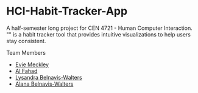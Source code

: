 # HCI-Habit-Tracker-App

A half-semester long project for CEN 4721 - Human Computer Interaction.\
"" is a habit tracker tool that provides intuitive visualizations to help users stay consistent.

Team Members
* [Evie Meckley](https://github.com/emeckley)
* [Al Fahad](https://github.com/)
* [Lysandra Belnavis-Walters](https://github.com/LysandraBW)
* [Alana Belnavis-Walters](https://github.com/humonae)

